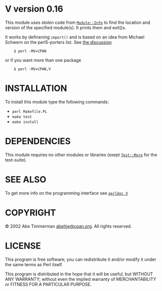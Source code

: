 # **V** version 0.16

This module uses stolen code from
[`Module::Info`](https://metacpan.org/pod/Module::Info) to find the location
and version of the specified module(s). It prints them and exit()s.

It works by definening `import()` and is based on an idea from Michael Schwern
on the perl5-porters list. See [the
discussion](https://www.nntp.perl.org/group/perl.perl5.porters/2002/01/msg51007.html)

```
    $ perl -MV=CPAN
```

or if you want more than one package

```
    $ perl -MV=CPAN,V
```

# INSTALLATION

To install this module type the following commands:

-   `perl Makefile.PL`
-   `make test`
-   `make install`

# DEPENDENCIES

This module requires no other modules or libraries (exept
[`Test::More`](https://metacpan.org/pod/Test::More) for the test-suite).

# SEE ALSO

To get more info on the programming interface see [`perldoc
V`](https://metacpan.org/pod/V)

# COPYRIGHT

&copy; 2002 Abe Timmerman <abeltje@cpan.org>. All rights reserved.

# LICENSE

This program is free software; you can redistribute it and/or modify
it under the same terms as Perl itself.

This program is distributed in the hope that it will be useful,
but WITHOUT ANY WARRANTY; without even the implied warranty of
MERCHANTABILITY or FITNESS FOR A PARTICULAR PURPOSE.


